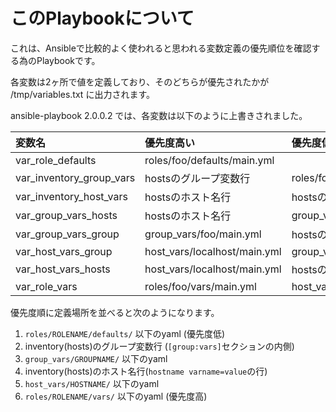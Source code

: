 このPlaybookについて
====================

これは、Ansibleで比較的よく使われると思われる変数定義の優先順位を確認する為のPlaybookです。

各変数は2ヶ所で値を定義しており、そのどちらが優先されたかが /tmp/variables.txt に出力されます。

ansible-playbook 2.0.0.2 では、各変数は以下のように上書きされました。

|変数名|優先度高い|優先度低い|
|:--|:--|:--|
|var_role_defaults| roles/foo/defaults/main.yml |
|var_inventory_group_vars| hostsのグループ変数行 | roles/foo/defaults/main.yml |
|var_inventory_host_vars | hostsのホスト名行  | hostsのグループ変数行 |
|var_group_vars_hosts | hostsのホスト名行 | group_vars/foo/main.yml |
|var_group_vars_group|group_vars/foo/main.yml | hostsのグループ変数行|
|var_host_vars_group | host_vars/localhost/main.yml | group_vars/foo/main.yml |
|var_host_vars_hosts | host_vars/localhost/main.yml | hostsのホスト名行|
|var_role_vars | roles/foo/vars/main.yml | host_vars/localhost/main.yml |

優先度順に定義場所を並べると次のようになります。

1. `roles/ROLENAME/defaults/` 以下のyaml (優先度低)
2. inventory(hosts)のグループ変数行 (`[group:vars]`セクションの内側)
3. `group_vars/GROUPNAME/` 以下のyaml
4. inventory(hosts)のホスト名行(`hostname varname=value`の行)
5. `host_vars/HOSTNAME/` 以下のyaml
6. `roles/ROLENAME/vars/` 以下のyaml (優先度高)

